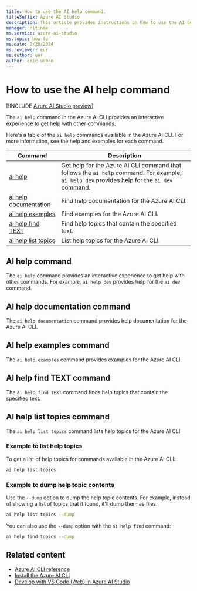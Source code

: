 ```yaml
---
title: How to use the AI help command.
titleSuffix: Azure AI Studio
description: This article provides instructions on how to use the AI help command with the Azure AI CLI.
manager: nitinme
ms.service: azure-ai-studio
ms.topic: how-to
ms.date: 2/26/2024
ms.reviewer: eur
ms.author: eur
author: eric-urban
---
```


# How to use the AI help command

[!INCLUDE [Azure AI Studio preview](../../includes/preview-ai-studio.md)]

The `ai help` command in the Azure AI CLI provides an interactive experience to get help with other commands.

Here's a table of the `ai help` commands available in the Azure AI CLI. For more information, see the help and examples for each command.

| Command | Description |
| --- | --- |
| [ai help](#ai-help-command) | Get help for the Azure AI CLI command that follows the `ai help` command. For example, `ai help dev` provides help for the `ai dev` command. |
| [ai help documentation](#ai-help-documentation-command) | Find help documentation for the Azure AI CLI. |
| [ai help examples](#ai-help-examples-command) | Find examples for the Azure AI CLI. |
| [ai help find TEXT](#ai-help-find-text-command) | Find help topics that contain the specified text. |
| [ai help list topics](#ai-help-list-topics-command) | List help topics for the Azure AI CLI. |


## AI help command

The `ai help` command provides an interactive experience to get help with other commands. For example, `ai help dev` provides help for the `ai dev` command.


## AI help documentation command

The `ai help documentation` command provides help documentation for the Azure AI CLI.


## AI help examples command

The `ai help examples` command provides examples for the Azure AI CLI.


## AI help find TEXT command

The `ai help find TEXT` command finds help topics that contain the specified text.


## AI help list topics command

The `ai help list topics` command lists help topics for the Azure AI CLI.


### Example to list help topics

To get a list of help topics for commands available in the Azure AI CLI:

```bash
ai help list topics
```

### Example to dump help topic contents

Use the `--dump` option to dump the help topic contents. For example, instead of showing a list of topics that it found, it'll dump them as files.

```bash
ai help list topics --dump
```

You can also use the `--dump` option with the `ai help find` command:

```bash
ai help find topics --dump
```

## Related content

- [Azure AI CLI reference](./commands-summary.md)
- [Install the Azure AI CLI](cli-get-started.md)
- [Develop with VS Code (Web) in Azure AI Studio](../../how-to/vscode-web.md)
